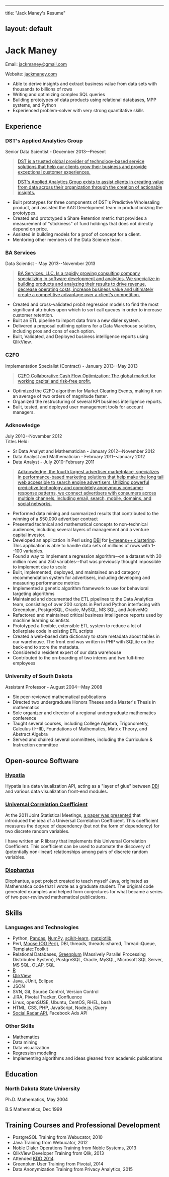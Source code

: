 ---

title: "Jack Maney's Resume"

layout: default
---------------

<div class="well well-lg">
<h1>Jack Maney</h1>

<div class="well">
<p>Email: <a href="mailto:jackmaney@gmail.com">jackmaney@gmail.com</a></p>
<p>Website: <a href="http://jackmaney.com">jackmaney.com</a></p>
</div>

<div class="well">
<ul>
<li>Able to derive insights and extract business value from data sets with thousands to billions of rows</li>
<li>Writing and optimizing complex SQL queries</li>
<li>Building prototypes of data products using relational databases, MPP systems, and Python</li>
<li>Experienced problem-solver with very strong quantitative skills</li>
</ul>
</div>

<h2>Experience</h2>

<div class="well">
<h3>DST's Applied Analytics Group</h3>
<p>Senior Data Scientist - December 2013--Present</p>

<blockquote><a href="http://www.dstsystems.com">DST is a trusted global provider of technology-based service solutions that help our clients grow their business and provide exceptional customer experiences.</a>

<a href="http://dstsystems.com/solutions/applied-analytics.html">DST's Applied Analytics Group exists to assist clients in creating value from data across their organization through the creation of actionable insights.</a>
</blockquote>

<ul>
<li>Built prototypes for three components of DST's Predictive Wholesaling product, and assisted the AAG Development team in productionizing the prototypes.</li>

<li>Created and prototyped a Share Retention metric that provides a measurement of "stickiness" of fund holdings that does not directly depend on price.</li>

<li>Assisted in building models for a proof of concept for a client.</li>

<li>Mentoring other members of the Data Science team.</li>
</ul>

</div>

<div class="well">
<h3>BA Services</h3>
<p>Data Scientist - May 2013--November 2013</p>

<blockquote><a href="http://www.baservicesco.com/?page_id=1031">BA Services, LLC. Is a rapidly growing consulting company specializing in software development and analytics. We specialize in building products and analyzing their results to drive revenue, decrease operating costs, increase business value and ultimately create a competitive advantage over a client’s competition.</a></blockquote>

<ul>
<li>Created and cross-validated probit regression models to find the most significant attributes upon which to sort call queues in order to increase customer retention.</li>

<li>Built an ETL pipeline to import data from a new dialer system.</li>

<li>Delivered a proposal outlining options for a Data Warehouse solution, including pros and cons of each option.</li>

<li>Built, Validated, and Deployed business intelligence reports using QlikView.</li>
</ul>
</div>

<div class="well">
<h3>C2FO</h3>
<p>Implementation Specialist (Contract) - January 2013--May 2013</p>

<blockquote><a href="https://c2fo.com/">C2FO Collaborative Cash Flow Optimization: The global market for working capital and risk-free profit.</a></blockquote>

<ul>
<li>Optimized the C2FO algorithm for Market Clearing Events, making it run an average of two orders of magnitude faster.</li>
<li>Organized the restructuring of several KPI business intelligence reports.</li>
<li>Built, tested, and deployed user management tools for account managers.</li>
</ul>
</div>

<div class="well">
<h3>Adknowledge</h3>
July 2010--November 2012<br>
Titles Held:<br>
<ul>
<li>Sr Data Analyst and Mathematician - January 2012--November 2012</li>
<li>Data Analyst and Mathematician - February 2011--January 2012</li>
<li>Data Analyst - July 2010-February 2011</li>
</ul>

<blockquote><a href="http://www.adknowledge.com/about/company-overview">Adknowledge, the fourth largest advertiser marketplace, specializes in performance-based marketing solutions that help make the long tail web accessible to search engine advertisers.  Utilizing powerful predictive technology and completely anonymous consumer response patterns, we connect advertisers with consumers across multiple channels, including email, search, mobile, domains, and social networks.</a></blockquote>

<ul>
<li>Performed data mining and summarized results that contributed to the winning of a $50,000 advertiser contract</li>

<li>Presented technical and mathematical concepts to non-technical audiences, including several layers of management and a venture capital investor.</li>

<li>Developed an application in Perl using <a href="https://metacpan.org/module/DBI">DBI</a> for <a href="http://en.wikipedia.org/wiki/K-means%2B%2B">k-means++ clustering</a>. This application is able to handle data sets of millions of rows with 1--100 variables.</li>

<li>Found a way to implement a regression algorithm--on a dataset with 30 million rows and 250 variables--that was previously thought impossible to implement due to scale</li>

<li>Built, implemented, deployed, and maintained an ad category recommendation system for advertisers, including developing and measuring performance metrics</li>

<li>Implemented a genetic algorithm framework to use for behavioral targeting algorithms</li>

<li>Maintained and documented the ETL pipelines to the Data Analytics team, consisting of over 200 scripts in Perl and Python interfacing with Greenplum, PostgreSQL, Oracle, MySQL, MS SQL, and ActiveMQ </li>

<li>Refactored and maintained critical business intelligence reports used by machine learning scientists</li>

<li>Prototyped a flexible, extensible ETL system to reduce a lot of boilerplate code in existing ETL scripts</li>

<li>Created a web-based data dictionary to store metadata about tables in our warehouse. The front end was written in PHP with SQLite on the back-end to store the metadata.</li>

<li>Considered a resident expert of our data warehouse</li>

<li>Contributed to the on-boarding of two interns and two full-time employees</li>
</ul>

</div>

<div class="well">
<h3>University of South Dakota</h3>
<p>Assistant Professor - August 2004--May 2008</p>

<ul>
<li>Six peer-reviewed mathematical publications</li>

<li>Directed two undergraduate Honors Theses and a Master's Thesis in mathematics</li>

<li>Sole organizer and director of a regional undergraduate mathematics conference</li>

<li>Taught several courses, including College Algebra, Trigonometry, Calculus (I--III), Foundations of Mathematics, Matrix Theory, and Abstract Algebra</li>

<li>Served and chaired several committees, including the Curriculum &amp; Instruction committee</li>
</ul>

</div>

<h2>Open-source Software</h2>

<div class="well">
<h3><a href="https://metacpan.org/module/Hypatia">Hypatia</a></h3>

<p>Hypatia is a data visualization API, acting as a "layer of glue" between <a href="https://metacpan.org/module/DBI">DBI</a> and various data visualization front-end modules.</p>
</div>

<div class="well">
<h3><a href="https://github.com/jackmaney/ucc">Universal Correlation Coefficient</a></h3>

<p>At the 2011 Joint Statistical Meetings, <a href="http://www.amstat.org/meetings/jsm/2011/onlineprogram/AbstractDetails.cfm?abstractid=303386">a paper was presented</a> that introduced the idea of a Universal Correlation Coefficient. This coefficient measures the degree of dependency (but not the form of dependency) for two discrete random variables.</p>

<p>I have written an R library that implements this Universal Correlation Coefficient. This coefficient can be used to automate the discovery of (potentially non-linear) relationships among pairs of discrete random variables.</p>

</div>

<div class="well">
<h3><a href="https://github.com/jackmaney/Diophantus">Diophantus</a></h3>

<p>Diophantus, a pet project created to teach myself Java, originated as Mathematica code that I wrote as a graduate student. The original code generated examples and helped form conjectures for what became a series of two peer-reviewed mathematical publications.</p>
</div>

<h2>Skills</h2>

<div class="well">
<h3>Languages and Technologies</h3>

<ul>

<li>Python, <a href="http://pandas.pydata.org/">Pandas</a>, <a href="http://www.numpy.org/">NumPy</a>, <a href="http://scikit-learn.org/stable/">scikit-learn</a>, <a href="http://matplotlib.org/">matplotlib</a></li>

<li>Perl, <a href="https://metacpan.org/module/Moose">Moose (OO Perl)</a>, DBI, threads, threads::shared, Thread::Queue, Template::Toolkit</li>

<li>Relational Databases, <a href="http://www.greenplum.com/">Greenplum</a> (Massively Parallel Processing Distributed System), PostgreSQL, Oracle, MySQL, Microsoft SQL Server, MS SQL, OLAP, SQL </li>

<li><a href="http://www.r-project.org/">R</a></li>

<li><a href="http://www.qlikview.com/">QlikView</a></li>

<li>Java, JUnit, Eclipse</li>

<li>JSON</li>

<li>SVN, Git, Source Control, Version Control</li>

<li>JIRA, Pivotal Tracker, Confluence</li>

<li>Linux, openSUSE, Ubuntu, CentOS, RHEL, bash</li>

<li>HTML, CSS, PHP, JavaScript, Node.js, jQuery</li>

<li><a href="http://infegy.com/social-media-analytics">Social Radar API</a>, Facebook Ads API</li>

</ul>

</div>

<div class="well">

<h3>Other Skills</h3>

<ul>
<li>Mathematics</li>

<li>Data mining</li>

<li>Data visualization</li>

<li>Regression modeling</li>

<li>Implementing algorithms and ideas gleaned from academic publications</li>
</ul>

</div>

<h2>Education</h2>

<div class="well">

<h3>North Dakota State University</h3>

<p>Ph.D. Mathematics, May 2004</p>

<p>B.S Mathematics, Dec 1999</p>

</div>

<h2>Training Courses and Professional Development</h2>

<div class="well">

<ul>
<li>PostgreSQL Training from Webucator, 2010</li>

<li>Java Training from Webucator, 2012</li>

<li>Noble Dialer Operations Training from Noble Systems, 2013</li>

<li>QlikView Developer Training from Qlik, 2013</li>

<li>Attended <a href="http://www.kdd.org/kdd2014/">KDD 2014</a>.

<li>Greenplum User Training from Pivotal, 2014</li>

<li>Data Anonymization Training from Privacy Analytics, 2015</li>
</ul>

</div>
</div>
